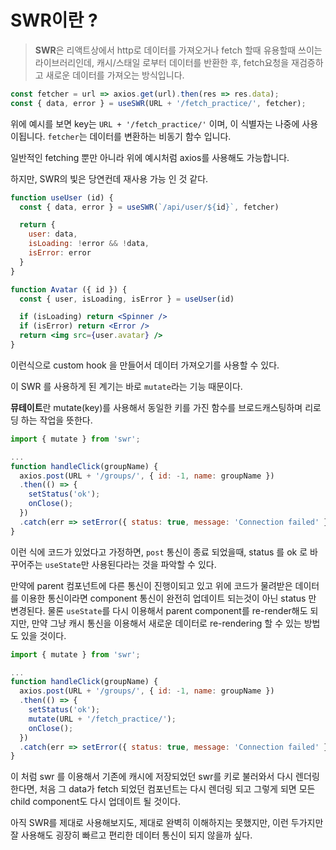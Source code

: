 # SWR이란 ?

> **SWR**은 리액트상에서 http로 데이터를 가져오거나 fetch 할때 유용할때 쓰이는 라이브러리인데, 캐시/스태일 로부터 데이터를 반환한 후, fetch요청을 재검증하고 새로운 데이터를 가져오는 방식입니다.
> 

```jsx
const fetcher = url => axios.get(url).then(res => res.data);
const { data, error } = useSWR(URL + '/fetch_practice/', fetcher);
```

위에 예시를 보면 key는 `URL + '/fetch_practice/'` 이며, 이 식별자는 나중에 사용이됩니다. `fetcher`는 데이터를 변환하는 비동기 함수 입니다. 

일반적인 fetching 뿐만 아니라 위에 예시처럼 axios를 사용해도 가능합니다. 

하지만, SWR의 빛은 당연컨데 재사용 가능 인 것 같다.

```jsx
function useUser (id) {
  const { data, error } = useSWR(`/api/user/${id}`, fetcher)

  return {
    user: data,
    isLoading: !error && !data,
    isError: error
  }
}
```

```jsx
function Avatar ({ id }) {
  const { user, isLoading, isError } = useUser(id)

  if (isLoading) return <Spinner />
  if (isError) return <Error />
  return <img src={user.avatar} />
}
```

이런식으로 custom hook 을 만들어서 데이터 가져오기를 사용할 수 있다.

이 SWR 를 사용하게 된 계기는 바로 `mutate`라는 기능 때문이다.

**뮤테이트**란 mutate(key)를 사용해서 동일한 키를 가진 함수를 브로드캐스팅하며 리로딩 하는 작업을 뜻한다. 

```jsx
import { mutate } from 'swr';

...
function handleClick(groupName) {
  axios.post(URL + '/groups/', { id: -1, name: groupName })
  .then(() => {
    setStatus('ok');
    onClose();
  })
  .catch(err => setError({ status: true, message: 'Connection failed' }));
}
```

이런 식에 코드가 있었다고 가정하면, `post` 통신이 종료 되었을때, status 를 ok 로 바꾸어주는 `useState`만 사용된다라는 것을 파악할 수 있다. 

만약에 parent 컴포넌트에 다른 통신이 진행이되고 있고 위에 코드가 물려받은 데이터를 이용한 통신이라면 component 통신이 완전히 업데이트 되는것이 아닌 status 만 변경된다. 물론 `useState`를 다시 이용해서 parent component를 re-render해도 되지만, 만약 그냥 캐시 통신을 이용해서 새로운 데이터로 re-rendering 할 수 있는 방법도 있을 것이다. 

```jsx
import { mutate } from 'swr';

...
function handleClick(groupName) {
  axios.post(URL + '/groups/', { id: -1, name: groupName })
  .then(() => {
    setStatus('ok');
    mutate(URL + '/fetch_practice/');
    onClose();
  })
  .catch(err => setError({ status: true, message: 'Connection failed' }));
}
```

이 처럼 swr 를 이용해서 기존에 캐시에 저장되었던 swr를 키로 불러와서 다시 렌더링 한다면, 처음 그 data가 fetch 되었던 컴포넌트는 다시 렌더링 되고 그렇게 되면 모든 child component도 다시 업데이트 될 것이다.

아직 SWR를 제대로 사용해보지도, 제대로 완벽히 이해하지는 못했지만, 이런 두가지만 잘 사용해도 굉장히 빠르고 편리한 데이터 통신이 되지 않을까 싶다.